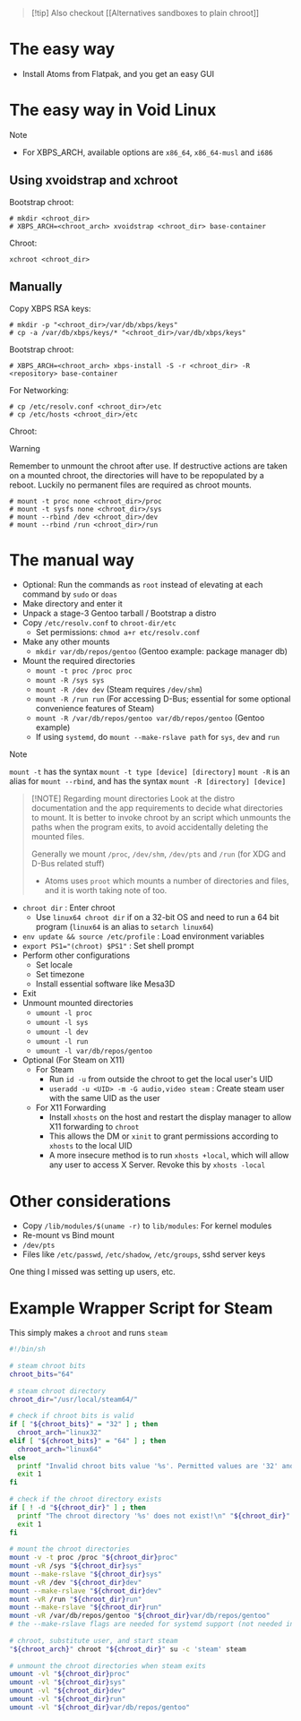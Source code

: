 
> [!tip] Also checkout
> [[Alternatives sandboxes to plain chroot]]
# The easy way
- Install Atoms from Flatpak, and you get an easy GUI
# The easy way in Void Linux
>[!note]
>- For XBPS_ARCH, available options are `x86_64`, `x86_64-musl` and `i686`
## Using xvoidstrap and xchroot
Bootstrap chroot:
```
# mkdir <chroot_dir>
# XBPS_ARCH=<chroot_arch> xvoidstrap <chroot_dir> base-container
```
Chroot:
```
xchroot <chroot_dir>
```
## Manually
Copy XBPS RSA keys:
```
# mkdir -p "<chroot_dir>/var/db/xbps/keys"
# cp -a /var/db/xbps/keys/* "<chroot_dir>/var/db/xbps/keys"
```
Bootstrap chroot:
```
# XBPS_ARCH=<chroot_arch> xbps-install -S -r <chroot_dir> -R <repository> base-container
```
For Networking:
```
# cp /etc/resolv.conf <chroot_dir>/etc
# cp /etc/hosts <chroot_dir>/etc
```
Chroot:
> [!warning]
> Remember to unmount the chroot after use. If destructive actions are taken on a mounted chroot, the directories will have to be repopulated by a reboot. Luckily no permanent files are required as chroot mounts.

```
# mount -t proc none <chroot_dir>/proc
# mount -t sysfs none <chroot_dir>/sys
# mount --rbind /dev <chroot_dir>/dev
# mount --rbind /run <chroot_dir>/run
```
# The manual way
- Optional: Run the commands as `root` instead of elevating at each command by `sudo` or `doas`
- Make directory and enter it
- Unpack a stage-3 Gentoo tarball / Bootstrap a distro
- Copy `/etc/resolv.conf` to `chroot-dir/etc`
	- Set permissions: `chmod a+r etc/resolv.conf`
- Make any other mounts
	- `mkdir var/db/repos/gentoo`  (Gentoo example: package manager db)
- Mount the required directories
	- `mount -t proc /proc proc`
	- `mount -R /sys sys`
	- `mount -R /dev dev`  (Steam requires `/dev/shm`)
	- `mount -R /run run` (For accessing D-Bus; essential for some optional convenience features of Steam)
	- `mount -R /var/db/repos/gentoo var/db/repos/gentoo` (Gentoo example)
	- If using `systemd`, do `mount --make-rslave path` for `sys`, `dev` and `run`

> [!NOTE]
> `mount -t` has the syntax `mount -t type [device] [directory]`
> `mount -R` is an alias for `mount --rbind`, and has the syntax `mount -R [directory] [device]`

> [!NOTE] Regarding mount directories
> Look at the distro documentation and the app requirements to decide what directories to mount. It is better to invoke chroot by an script which unmounts the paths when the program exits, to avoid accidentally deleting the mounted files.
> 
> Generally we mount `/proc`, `/dev/shm`, `/dev/pts` and `/run` (for XDG and D-Bus related stuff)
> 
> - Atoms uses `proot` which mounts a number of directories and files, and it is worth taking note of too.

- `chroot dir` : Enter chroot 
	- Use `linux64 chroot dir` if on a 32-bit OS and need to run a 64 bit program (`linux64` is an alias to `setarch linux64`)
- `env update && source /etc/profile` : Load environment variables
- `export PS1="(chroot) $PS1"` : Set shell prompt
- Perform other configurations
	- Set locale
	- Set timezone
	- Install essential software like Mesa3D
- Exit
- Unmount mounted directories
	- `umount -l proc`
	- `umount -l sys`
	- `umount -l dev`
	- `umount -l run`
	- `umount -l var/db/repos/gentoo`
- Optional (For Steam on X11)
	- For Steam
		- Run `id -u` from outside the chroot to get the local user's UID
		- `useradd -u <UID> -m -G audio,video steam` : Create steam user with the same UID as the user
	- For X11 Forwarding
		- Install `xhosts` on the host and restart the display manager to allow X11 forwarding to `chroot`
		- This allows the DM or `xinit` to grant permissions according to `xhosts` to the local UID
		- A more insecure method is to run `xhosts +local`, which will allow any user to access X Server. Revoke this by `xhosts -local`
# Other considerations
- Copy `/lib/modules/$(uname -r)`  to `lib/modules`: For kernel modules
- Re-mount vs Bind mount
- `/dev/pts`
- Files like `/etc/passwd`, `/etc/shadow`, `/etc/groups`, sshd server keys

One thing I missed was setting up users, etc.
# Example Wrapper Script for Steam
This simply makes a `chroot` and runs `steam`

```sh
#!/bin/sh
 
# steam chroot bits
chroot_bits="64"
 
# steam chroot directory
chroot_dir="/usr/local/steam64/"
 
# check if chroot bits is valid
if [ "${chroot_bits}" = "32" ] ; then
  chroot_arch="linux32"
elif [ "${chroot_bits}" = "64" ] ; then
  chroot_arch="linux64"
else
  printf "Invalid chroot bits value '%s'. Permitted values are '32' and '64'.\n" "${chroot_bits}"
  exit 1
fi
 
# check if the chroot directory exists
if [ ! -d "${chroot_dir}" ] ; then
  printf "The chroot directory '%s' does not exist!\n" "${chroot_dir}"
  exit 1
fi
 
# mount the chroot directories
mount -v -t proc /proc "${chroot_dir}proc"
mount -vR /sys "${chroot_dir}sys"
mount --make-rslave "${chroot_dir}sys"
mount -vR /dev "${chroot_dir}dev"
mount --make-rslave "${chroot_dir}dev"
mount -vR /run "${chroot_dir}run"
mount --make-rslave "${chroot_dir}run"
mount -vR /var/db/repos/gentoo "${chroot_dir}var/db/repos/gentoo"
# the --make-rslave flags are needed for systemd support (not needed in runit)
 
# chroot, substitute user, and start steam
"${chroot_arch}" chroot "${chroot_dir}" su -c 'steam' steam
 
# unmount the chroot directories when steam exits
umount -vl "${chroot_dir}proc"
umount -vl "${chroot_dir}sys"
umount -vl "${chroot_dir}dev"
umount -vl "${chroot_dir}run"
umount -vl "${chroot_dir}var/db/repos/gentoo"
```